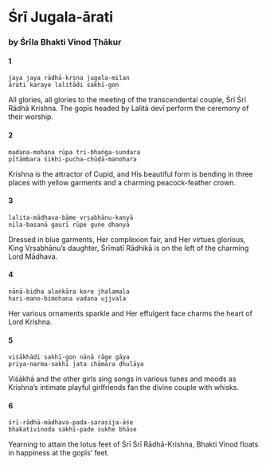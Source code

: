 # Śrī Jugala-ārati

### by Śrīla Bhakti Vinod Ṭhākur

#### 1

    jaya jaya rādhā-kṛṣṇa jugala-milan
    ārati karaye lalitādi sakhī-goṇ

All glories, all glories to the meeting of the transcendental couple, Śrī Śrī Rādhā Krishna. The gopīs headed by Lalitā devī perform the ceremony of their worship.

#### 2

    madana-mohana rūpa tri-bhaṅga-sundara
    pītāmbara śikhi-pucha-chūḍā-manohara

Krishna is the attractor of Cupid, and His beautiful form is bending in three places with yellow garments and a charming peacock-feather crown.

#### 3

    lalita-mādhava-bāme vṛṣabhānu-kanyā
    nīla-basanā gaurī rūpe guṇe dhanyā

Dressed in blue garments, Her complexion fair, and Her virtues glorious, King Vṛṣabhānu’s daughter, Śrīmatī Rādhikā is on the left of the charming Lord Mādhava.

#### 4

    nānā-bidha alaṅkāra kore jhalamala
    hari-mano-bimohana vadana ujjvala

Her various ornaments sparkle and Her effulgent face charms the heart of Lord Krishna.

#### 5

    viśākhādi sakhī-goṇ nānā rāge gāya
    priya-narma-sakhī jata chāmāra ḍhulāya

Viśākhā and the other girls sing songs in various tunes and moods as Krishna’s intimate playful girlfriends fan the divine couple with whisks.

#### 6

    śrī-rādhā-mādhava-pada-sarasija-āśe
    bhakativinoda sakhī-pade sukhe bhāse

Yearning to attain the lotus feet of Śrī Śrī Rādhā-Krishna, Bhakti Vinod floats in happiness at the gopīs’ feet.

